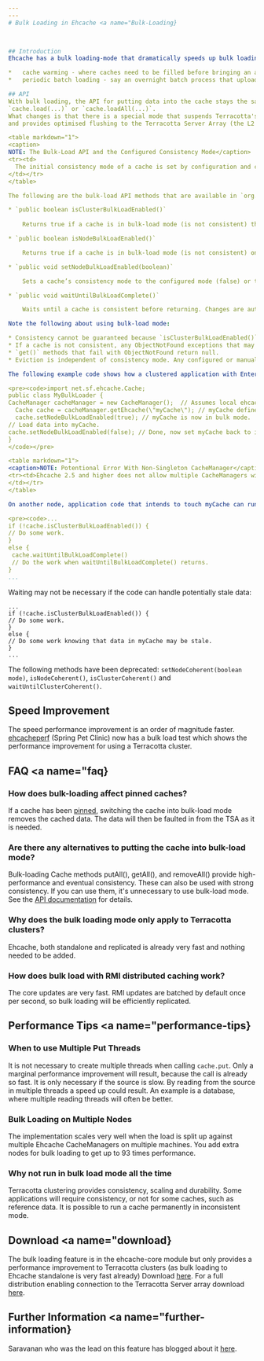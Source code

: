 ```yaml
---
---
# Bulk Loading in Ehcache <a name="Bulk-Loading}

 

## Introduction
Ehcache has a bulk loading-mode that dramatically speeds up bulk loading into caches using the Terracotta Server Array. Bulk loading is designed to be used for:

*   cache warming - where caches need to be filled before bringing an application online
*   periodic batch loading - say an overnight batch process that uploads data

## API
With bulk loading, the API for putting data into the cache stays the same. Just use `cache.put(...)`
`cache.load(...)` or `cache.loadAll(...)`.
What changes is that there is a special mode that suspends Terracotta's normal consistency guarantees
and provides optimised flushing to the Terracotta Server Array (the L2 cache).

<table markdown="1">
<caption>
NOTE: The Bulk-Load API and the Configured Consistency Mode</caption>
<tr><td>
  The initial consistency mode of a cache is set by configuration and cannot be changed programmatically (see the `<terracotta>` element's `consistency` attribute). The bulk-load API should be used for temporarily suspending the configured consistency mode to allow for bulk-load operations.
</td></tr>
</table>

The following are the bulk-load API methods that are available in `org.terracotta.modules.ehcache.Cache`.

* `public boolean isClusterBulkLoadEnabled()`
    
    Returns true if a cache is in bulk-load mode (is not consistent) throughout the cluster. Returns false if the cache is not in bulk-load mode ( is consistent) anywhere in the cluster.

* `public boolean isNodeBulkLoadEnabled()`

    Returns true if a cache is in bulk-load mode (is not consistent) on the current node. Returns false if the cache is not in bulk-load mode (is consistent) on the current node.

* `public void setNodeBulkLoadEnabled(boolean)`

    Sets a cache’s consistency mode to the configured mode (false) or to bulk load (true) on the local node. There is no operation if the cache is already in the mode specified by `setNodeBulkLoadEnabled()`. When using this method on a nonstop cache , a multiple of the nonstop cache’s timeout value applies. The bulk-load operation must complete within that timeout multiple to prevent the configured nonstop behavior from taking effect. For more information on tuning nonstop timeouts, see [Tuning Nonstop Timeouts and Behaviors](/documentation/configuration/non-stop-cache#78696).

* `public void waitUntilBulkLoadComplete()`

    Waits until a cache is consistent before returning. Changes are automatically batched and the cache is updated throughout the cluster. Returns immediately if a cache is consistent throughout the cluster.

Note the following about using bulk-load mode:

* Consistency cannot be guaranteed because `isClusterBulkLoadEnabled()` can return false in one node just before another node calls `setNodeBulkLoadEnabled(true)` on the same cache. Understanding exactly how your application uses the bulk-load API is crucial to effectively managing the integrity of cached data.
* If a cache is not consistent, any ObjectNotFound exceptions that may occur are logged.
* `get()` methods that fail with ObjectNotFound return null.
* Eviction is independent of consistency mode. Any configured or manually executed eviction proceeds unaffected by a cache’s consistency mode.

The following example code shows how a clustered application with Enterprise Ehcache can use the bulk-load API to optimize a bulk-load operation:

<pre><code>import net.sf.ehcache.Cache;
public class MyBulkLoader {
CacheManager cacheManager = new CacheManager();  // Assumes local ehcache.xml.
  Cache cache = cacheManager.getEhcache(\"myCache\"); // myCache defined in ehcache.xml.
  cache.setNodeBulkLoadEnabled(true); // myCache is now in bulk mode.
// Load data into myCache.
cache.setNodeBulkLoadEnabled(false); // Done, now set myCache back to its configured consistency mode.
}
</code></pre>

<table markdown="1">
<caption>NOTE: Potentional Error With Non-Singleton CacheManager</caption>
<tr><td>Ehcache 2.5 and higher does not allow multiple CacheManagers with the same name to exist in the same JVM. `CacheManager()` constructors creating non-Singleton CacheManagers can violate this rule, causing an error. If your code may create multiple CacheManagers of the same name in the same JVM, avoid this error by using the [static `CacheManager.create()` methods](http://ehcache.org/apidocs/net/sf/ehcache/CacheManager), which always return the named (or default unnamed) CacheManager if it already exists in that JVM. If the named (or default unnamed) CacheManager does not exist, the `CacheManager.create()` methods create it.
</td></tr>
</table>

On another node, application code that intends to touch myCache can run or wait, based on whether myCache is consistent or not:

<pre><code>...
if (!cache.isClusterBulkLoadEnabled()) {
// Do some work.
}
else {
 cache.waitUntilBulkLoadComplete()
 // Do the work when waitUntilBulkLoadComplete() returns.
}
...
```

</code></pre>

Waiting may not be necessary if the code can handle potentially stale data:

<pre><code>...
if (!cache.isClusterBulkLoadEnabled()) {
// Do some work.
}
else {
// Do some work knowing that data in myCache may be stale.
}
...
</code></pre>

The following methods have been deprecated: `setNodeCoherent(boolean mode)`, `isNodeCoherent()`, `isClusterCoherent()`
and `waitUntilClusterCoherent()`.

## Speed Improvement
The speed performance improvement is an order of magnitude faster.
[ehcacheperf](http://svn.terracotta.org/svn/forge/projects/ehcacheperf/trunk/) (Spring Pet Clinic) now has a bulk load test which shows the performance improvement for using
a Terracotta cluster.

## FAQ <a name="faq}

### How does bulk-loading affect pinned caches?
If a cache has been [pinned](/documentation/configuration/data-life), switching the cache into bulk-load mode removes the cached data. The data will then be faulted in from the TSA as it is needed.

### Are there any alternatives to putting the cache into bulk-load mode?
Bulk-loading Cache methods putAll(), getAll(), and removeAll() provide high-performance and eventual consistency. These can also be used with strong consistency. If you can use them, it's unnecessary to use bulk-load mode. See the [API documentation](http://ehcache.org/apidocs) for details.

### Why does the bulk loading mode only apply to Terracotta clusters?
Ehcache, both standalone and replicated is already very fast and nothing needed to be
added.

### How does bulk load with RMI distributed caching work?
The core updates are very fast. RMI updates are batched by default once per second,
so bulk loading will be efficiently replicated.

## Performance Tips <a name="performance-tips}

### When to use Multiple Put Threads
It is not necessary to create multiple threads when calling `cache.put`. Only a marginal performance
improvement will result, because the call is already so fast.
It is only necessary if the source is slow. By reading from the source in multiple threads a speed up could result.
An example is a database, where multiple reading threads will often be better.

### Bulk Loading on Multiple Nodes
The implementation scales very well when the load is split up against multiple Ehcache CacheManagers on multiple
machines.
You add extra nodes for bulk loading to get up to 93 times performance.

### Why not run in bulk load mode all the time
Terracotta clustering provides consistency, scaling and durability. Some applications will require consistency, or
not for some caches, such as reference data. It is possible to run a cache permanently in inconsistent mode.

## Download <a name="download}
The bulk loading feature is in the ehcache-core module but only provides a performance improvement to Terracotta clusters
(as bulk loading to Ehcache standalone is very fast already)
Download [here](http://sourceforge.net/projects/ehcache/files/ehcache-core).
For a full distribution enabling connection to the Terracotta Server array download [here](http://sourceforge.net/projects/ehcache/files/ehcache).

## Further Information <a name="further-information}
Saravanan who was the lead on this feature has blogged about it [here](http://sarosblog.blogspot.com/2010/02/terracotta-distributed-ehcaches-new.html).
